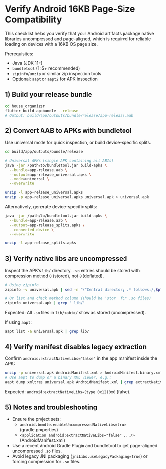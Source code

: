 # Verify Android 16KB Page-Size Compatibility

This checklist helps you verify that your Android artifacts package native libraries
uncompressed and page-aligned, which is required for reliable loading on devices
with a 16KB OS page size.

Prerequisites:
- Java (JDK 11+)
- `bundletool` (1.15+ recommended)
- `zipinfo`/`unzip` or similar zip inspection tools
- Optional: `aapt` or `aapt2` for APK inspection

## 1) Build your release bundle

```bash
cd house_organizer
flutter build appbundle --release
# Output: build/app/outputs/bundle/release/app-release.aab
```

## 2) Convert AAB to APKs with bundletool

Use universal mode for quick inspection, or build device-specific splits.

```bash
cd build/app/outputs/bundle/release

# Universal APKs (single APK containing all ABIs)
java -jar /path/to/bundletool.jar build-apks \
  --bundle=app-release.aab \
  --output=app-release_universal.apks \
  --mode=universal \
  --overwrite

unzip -l app-release_universal.apks
unzip -p app-release_universal.apks universal.apk > universal.apk
```

Alternatively, generate device-specific splits:

```bash
java -jar /path/to/bundletool.jar build-apks \
  --bundle=app-release.aab \
  --output=app-release_splits.apks \
  --connected-device \
  --overwrite

unzip -l app-release_splits.apks
```

## 3) Verify native libs are uncompressed

Inspect the APK’s `lib/` directory. `.so` entries should be stored with compression method `0` (stored), not `8` (deflated).

```bash
# Using zipinfo
zipinfo -v universal.apk | sed -n "/^Central directory .* follows:/,$p" | grep " lib/" | head

# Or list and check method column (should be 'stor' for .so files)
zipinfo universal.apk | grep " lib/"
```

Expected: All `.so` files in `lib/<abi>/` show as stored (uncompressed).

If using `aapt`:

```bash
aapt list -a universal.apk | grep lib/
```

## 4) Verify manifest disables legacy extraction

Confirm `android:extractNativeLibs="false"` in the app manifest inside the APK:

```bash
unzip -p universal.apk AndroidManifest.xml > AndroidManifest.binary.xml
# Use aapt to dump or a binary XML viewer, e.g.:
aapt dump xmltree universal.apk AndroidManifest.xml | grep extractNativeLibs
```

Expected: `android:extractNativeLibs=(type 0x12)0x0` (false).

## 5) Notes and troubleshooting

- Ensure the project sets:
  - `android.bundle.enableUncompressedNativeLibs=true` (gradle.properties)
  - `<application android:extractNativeLibs="false" .../>` (AndroidManifest.xml)
- Use a recent Android Gradle Plugin and bundletool to get page-aligned uncompressed `.so` files.
- Avoid legacy JNI packaging (`jniLibs.useLegacyPackaging=true`) or forcing compression for `.so` files.

